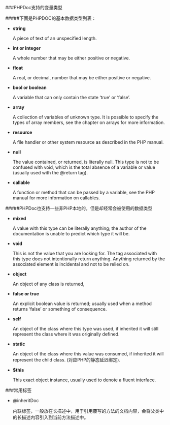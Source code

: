 ###PHPDoc支持的变量类型

#####下面是PHPDOC的基本数据类型列表：

- **string**

	A piece of text of an unspecified length.

- **int or integer**

	A whole number that may be either positive or negative.

- **float**

	A real, or decimal, number that may be either positive or negative.

- **bool or boolean**

	A variable that can only contain the state ‘true’ or ‘false’.

- **array**

	A collection of variables of unknown type. It is possible to specify the types of array members, see the chapter on arrays for more information.

- **resource**

	A file handler or other system resource as described in the PHP manual.

- **null**

	The value contained, or returned, is literally null. This type is not to be confused with void, which is the total absence of a variable or value (usually used with the @return tag).

- **callable**

	A function or method that can be passed by a variable, see the PHP manual for more information on callables.

#####PHPDoc也支持一些非PHP本地的，但是却经常会被使用的数据类型

- **mixed**

	A value with this type can be literally anything; the author of the documentation is unable to predict which type it will be.

- **void**

	This is not the value that you are looking for. The tag associated with this type does not intentionally return anything. Anything returned by the associated element is incidental and not to be relied on.

- **object**

	An object of any class is returned,

- **false or true**

	An explicit boolean value is returned; usually used when a method returns ‘false’ or something of consequence.

- **self**

	An object of the class where this type was used, if inherited it will still represent the class where it was originally defined.

- **static**

	An object of the class where this value was consumed, if inherited it will represent the child class. (对应PHP的静态延迟绑定).

- **$this**

	This exact object instance, usually used to denote a fluent interface.

###常用标签

- @inheritDoc

	内联标签，一般放在长描述中，用于引用覆写的方法的文档内容，会将父类中的长描述内容引入到当前方法描述中。


